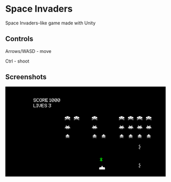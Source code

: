 # Space Invaders
Space Invaders-like game made with Unity
## Controls
Arrows/WASD - move

Ctrl - shoot
## Screenshots
![](images/screenshot.png)
